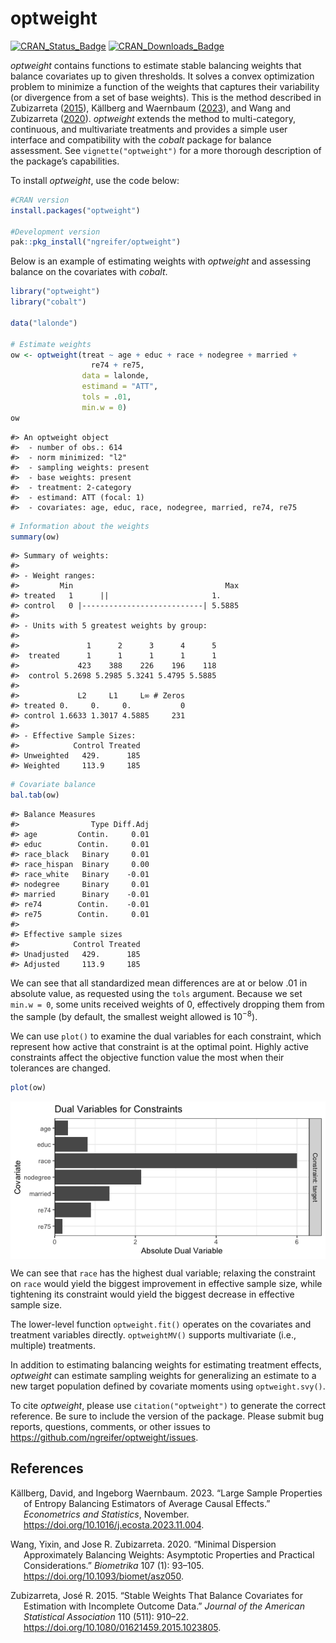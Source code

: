 
<!-- README.md is generated from README.Rmd. Please edit that file -->

# optweight

[![CRAN_Status_Badge](http://r-pkg.org/badges/version-last-release/optweight?color=0047ab)](https://cran.r-project.org/package=optweight)
[![CRAN_Downloads_Badge](http://cranlogs.r-pkg.org/badges/optweight?color=0047ab)](https://cran.r-project.org/package=optweight)

*optweight* contains functions to estimate stable balancing weights that
balance covariates up to given thresholds. It solves a convex
optimization problem to minimize a function of the weights that captures
their variability (or divergence from a set of base weights). This is
the method described in Zubizarreta
([2015](#ref-zubizarretaStableWeightsThat2015)), Källberg and Waernbaum
([2023](#ref-kallbergLargeSampleProperties2023)), and Wang and
Zubizarreta ([2020](#ref-wangMinimalDispersionApproximately2020)).
*optweight* extends the method to multi-category, continuous, and
multivariate treatments and provides a simple user interface and
compatibility with the *cobalt* package for balance assessment. See
`vignette("optweight")` for a more thorough description of the package’s
capabilities.

To install *optweight*, use the code below:

``` r
#CRAN version
install.packages("optweight")

#Development version
pak::pkg_install("ngreifer/optweight")
```

Below is an example of estimating weights with *optweight* and assessing
balance on the covariates with *cobalt*.

``` r
library("optweight")
library("cobalt")

data("lalonde")

# Estimate weights
ow <- optweight(treat ~ age + educ + race + nodegree + married +
                  re74 + re75,
                data = lalonde,
                estimand = "ATT",
                tols = .01,
                min.w = 0)
ow
```

    #> An optweight object
    #>  - number of obs.: 614
    #>  - norm minimized: "l2"
    #>  - sampling weights: present
    #>  - base weights: present
    #>  - treatment: 2-category
    #>  - estimand: ATT (focal: 1)
    #>  - covariates: age, educ, race, nodegree, married, re74, re75

``` r
# Information about the weights
summary(ow)
```

    #> Summary of weights:
    #> 
    #> - Weight ranges:
    #>         Min                                  Max
    #> treated   1      ||                       1.    
    #> control   0 |---------------------------| 5.5885
    #> 
    #> - Units with 5 greatest weights by group:
    #>                                            
    #>               1      2      3      4      5
    #>  treated      1      1      1      1      1
    #>             423    388    226    196    118
    #>  control 5.2698 5.2985 5.3241 5.4795 5.5885
    #> 
    #>             L2     L1     L∞ # Zeros
    #> treated 0.     0.     0.           0
    #> control 1.6633 1.3017 4.5885     231
    #> 
    #> - Effective Sample Sizes:
    #>            Control Treated
    #> Unweighted   429.      185
    #> Weighted     113.9     185

``` r
# Covariate balance
bal.tab(ow)
```

    #> Balance Measures
    #>                Type Diff.Adj
    #> age         Contin.     0.01
    #> educ        Contin.     0.01
    #> race_black   Binary     0.01
    #> race_hispan  Binary     0.00
    #> race_white   Binary    -0.01
    #> nodegree     Binary     0.01
    #> married      Binary    -0.01
    #> re74        Contin.    -0.01
    #> re75        Contin.     0.01
    #> 
    #> Effective sample sizes
    #>            Control Treated
    #> Unadjusted   429.      185
    #> Adjusted     113.9     185

We can see that all standardized mean differences are at or below .01 in
absolute value, as requested using the `tols` argument. Because we set
`min.w = 0`, some units received weights of 0, effectively dropping them
from the sample (by default, the smallest weight allowed is $10^{-8}$).

We can use `plot()` to examine the dual variables for each constraint,
which represent how active that constraint is at the optimal point.
Highly active constraints affect the objective function value the most
when their tolerances are changed.

``` r
plot(ow)
```

<img src="man/figures/README-unnamed-chunk-4-1.png" style="display: block; margin: auto;" />

We can see that `race` has the highest dual variable; relaxing the
constraint on `race` would yield the biggest improvement in effective
sample size, while tightening its constraint would yield the biggest
decrease in effective sample size.

The lower-level function `optweight.fit()` operates on the covariates
and treatment variables directly. `optweightMV()` supports multivariate
(i.e., multiple) treatments.

In addition to estimating balancing weights for estimating treatment
effects, *optweight* can estimate sampling weights for generalizing an
estimate to a new target population defined by covariate moments using
`optweight.svy()`.

To cite *optweight*, please use `citation("optweight")` to generate the
correct reference. Be sure to include the version of the package. Please
submit bug reports, questions, comments, or other issues to
<https://github.com/ngreifer/optweight/issues>.

## References

<div id="refs" class="references csl-bib-body hanging-indent"
entry-spacing="0">

<div id="ref-kallbergLargeSampleProperties2023" class="csl-entry">

Källberg, David, and Ingeborg Waernbaum. 2023. “Large Sample Properties
of Entropy Balancing Estimators of Average Causal Effects.”
*Econometrics and Statistics*, November.
<https://doi.org/10.1016/j.ecosta.2023.11.004>.

</div>

<div id="ref-wangMinimalDispersionApproximately2020" class="csl-entry">

Wang, Yixin, and Jose R. Zubizarreta. 2020. “Minimal Dispersion
Approximately Balancing Weights: Asymptotic Properties and Practical
Considerations.” *Biometrika* 107 (1): 93–105.
<https://doi.org/10.1093/biomet/asz050>.

</div>

<div id="ref-zubizarretaStableWeightsThat2015" class="csl-entry">

Zubizarreta, José R. 2015. “Stable Weights That Balance Covariates for
Estimation with Incomplete Outcome Data.” *Journal of the American
Statistical Association* 110 (511): 910–22.
<https://doi.org/10.1080/01621459.2015.1023805>.

</div>

</div>
